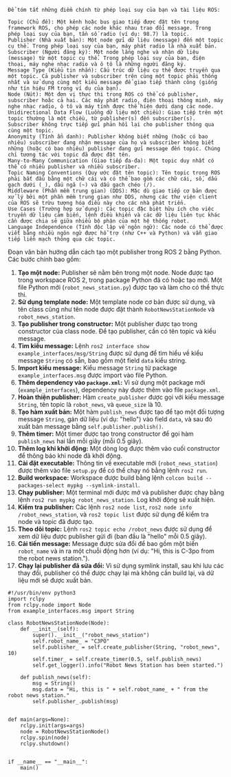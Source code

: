 ```
Để tóm tắt những điểm chính từ phép loại suy của bạn và tài liệu ROS:

Topic (Chủ đề): Một kênh hoặc bus giao tiếp được đặt tên trong framework ROS, cho phép các node khác nhau trao đổi message. Trong phép loại suy của bạn, tần số radio (ví dụ: 98.7) là topic.
Publisher (Nhà xuất bản): Một node gửi dữ liệu (message) đến một topic cụ thể. Trong phép loại suy của bạn, máy phát radio là nhà xuất bản.
Subscriber (Người đăng ký): Một node lắng nghe và nhận dữ liệu (message) từ một topic cụ thể. Trong phép loại suy của bạn, điện thoại, máy nghe nhạc radio và ô tô là những người đăng ký.
Message Type (Kiểu tin nhắn): Cấu trúc dữ liệu cụ thể được truyền qua một topic. Cả publisher và subscriber trên cùng một topic phải thống nhất và sử dụng cùng một kiểu message để giao tiếp thành công (giống như tín hiệu FM trong ví dụ của bạn).
Node (Nút): Một đơn vị thực thi trong ROS có thể có publisher, subscriber hoặc cả hai. Các máy phát radio, điện thoại thông minh, máy nghe nhạc radio, ô tô và máy tính được thể hiện dưới dạng các node.
Unidirectional Data Flow (Luồng dữ liệu một chiều): Giao tiếp trên một topic thường là một chiều, từ publisher(s) đến subscriber(s). Subscriber không trực tiếp gửi phản hồi lại cho publisher thông qua cùng một topic.
Anonymity (Tính ẩn danh): Publisher không biết những (hoặc có bao nhiêu) subscriber đang nhận message của họ và subscriber không biết những (hoặc có bao nhiêu) publisher đang gửi message đến topic. Chúng chỉ tương tác với topic đã được đặt tên.
Many-to-Many Communication (Giao tiếp đa-đa): Một topic duy nhất có thể có nhiều publisher và nhiều subscriber.
Topic Naming Conventions (Quy ước đặt tên topic): Tên topic trong ROS phải bắt đầu bằng một chữ cái và có thể bao gồm các chữ cái, số, dấu gạch dưới (_), dấu ngã (~) và dấu gạch chéo (/).
Middleware (Phần mềm trung gian) (DDS): Mặc dù giao tiếp cơ bản được xử lý bởi một phần mềm trung gian như DDS, nhưng các thư viện client của ROS sẽ trừu tượng hóa điều này cho các nhà phát triển.
Use Cases (Trường hợp sử dụng): Các topic đặc biệt hữu ích cho việc truyền dữ liệu cảm biến, lệnh điều khiển và các dữ liệu liên tục khác cần được chia sẻ giữa nhiều bộ phận của một hệ thống robot.
Language Independence (Tính độc lập về ngôn ngữ): Các node có thể được viết bằng nhiều ngôn ngữ được hỗ trợ (như C++ và Python) và vẫn giao tiếp liền mạch thông qua các topic.

```

Đoạn văn bản hướng dẫn cách tạo một publisher trong ROS 2 bằng Python. Các bước chính bao gồm:

1.  **Tạo một node:** Publisher sẽ nằm bên trong một node. Node được tạo trong workspace ROS 2, trong package Python đã có hoặc tạo mới. Một file Python mới (`robot_news_station.py`) được tạo và làm cho có thể thực thi.
2.  **Sử dụng template node:** Một template node cơ bản được sử dụng, và tên class cũng như tên node được đặt thành `RobotNewsStationNode` và `robot_news_station`.
3.  **Tạo publisher trong constructor:** Một publisher được tạo trong constructor của class node. Để tạo publisher, cần có tên topic và kiểu message.
4.  **Tìm kiểu message:** Lệnh `ros2 interface show example_interfaces/msg/String` được sử dụng để tìm hiểu về kiểu message `String` có sẵn, bao gồm một field `data` kiểu string.
5.  **Import kiểu message:** Kiểu message `String` từ package `example_interfaces.msg` được import vào file Python.
6.  **Thêm dependency vào `package.xml`:** Vì sử dụng một package mới (`example_interfaces`), dependency này được thêm vào file `package.xml`.
7.  **Hoàn thiện publisher:** Hàm `create_publisher` được gọi với kiểu message `String`, tên topic là `robot_news`, và `queue_size` là 10.
8.  **Tạo hàm xuất bản:** Một hàm `publish_news` được tạo để tạo một đối tượng message `String`, gán dữ liệu (ví dụ: "hello") vào field `data`, và sau đó xuất bản message bằng `self.publisher.publish()`.
9.  **Thêm timer:** Một timer được tạo trong constructor để gọi hàm `publish_news` hai lần mỗi giây (mỗi 0.5 giây).
10. **Thêm log khi khởi động:** Một dòng log được thêm vào cuối constructor để thông báo khi node đã khởi động.
11. **Cài đặt executable:** Thông tin về executable mới (`robot_news_station`) được thêm vào file `setup.py` để có thể chạy nó bằng lệnh `ros2 run`.
12. **Build workspace:** Workspace được build bằng lệnh `colcon build --packages-select mypkg --symlink-install`.
13. **Chạy publisher:** Một terminal mới được mở và publisher được chạy bằng lệnh `ros2 run mypkg robot_news_station`. Log khởi động sẽ xuất hiện.
14. **Kiểm tra publisher:** Các lệnh `ros2 node list`, `ros2 node info /robot_news_station`, và `ros2 topic list` được sử dụng để kiểm tra node và topic đã được tạo.
15. **Theo dõi topic:** Lệnh `ros2 topic echo /robot_news` được sử dụng để xem dữ liệu được publisher gửi đi (ban đầu là "hello" mỗi 0.5 giây).
16. **Cải tiến message:** Message được sửa đổi để bao gồm một biến `robot_name` và in ra một chuỗi động hơn (ví dụ: "Hi, this is C-3po from the robot news station.").
17. **Chạy lại publisher đã sửa đổi:** Vì sử dụng symlink install, sau khi lưu các thay đổi, publisher có thể được chạy lại mà không cần build lại, và dữ liệu mới sẽ được xuất bản.
```
#!/usr/bin/env python3
import rclpy
from rclpy.node import Node
from example_interfaces.msg import String

class RobotNewsStationNode(Node):
    def __init__(self):
        super().__init__("robot_news_station")
        self.robot_name_ = "C3PO"
        self.publisher_ = self.create_publisher(String, "robot_news", 10)
        self.timer_ = self.create_timer(0.5, self.publish_news)
        self.get_logger().info("Robot News Station has been started.")

    def publish_news(self):
        msg = String()
        msg.data = "Hi, this is " + self.robot_name_ + " from the robot news station."
        self.publisher_.publish(msg)


def main(args=None):
    rclpy.init(args=args)
    node = RobotNewsStationNode()
    rclpy.spin(node)
    rclpy.shutdown()


if __name__ == "__main__":
    main()
```
